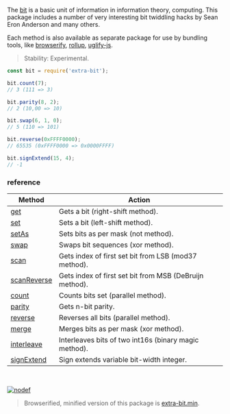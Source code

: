 The [bit] is a basic unit of information in information theory, computing.
This package includes a number of very interesting bit twiddling hacks by
Sean Eron Anderson and many others.

Each method is also available as separate package for use by bundling tools,
like [browserify], [rollup], [uglify-js].

> Stability: Experimental.

```javascript
const bit = require('extra-bit');

bit.count(7);
// 3 (111 => 3)

bit.parity(8, 2);
// 2 (10,00 => 10)

bit.swap(6, 1, 0);
// 5 (110 => 101)

bit.reverse(0xFFFF0000);
// 65535 (0xFFFF0000 => 0x0000FFFF)

bit.signExtend(15, 4);
// -1
```

### reference

| Method                | Action
|-----------------------|-------
| [get]                 | Gets a bit (right-shift method).
| [set]                 | Sets a bit (left-shift method).
| [setAs]               | Sets bits as per mask (not method).
| [swap]                | Swaps bit sequences (xor method).
| [scan]                | Gets index of first set bit from LSB (mod37 method).
| [scanReverse]         | Gets index of first set bit from MSB (DeBruijn method).
| [count]               | Counts bits set (parallel method).
| [parity]              | Gets n-bit parity.
| [reverse]             | Reverses all bits (parallel method).
| [merge]               | Merges bits as per mask (xor method).
| [interleave]          | Interleaves bits of two int16s (binary magic method).
| [signExtend]          | Sign extends variable bit-width integer.

<br>

[![nodef](https://merferry.glitch.me/card/extra-bit.svg)](https://nodef.github.io)

> Browserified, minified version of this package is [extra-bit.min].

[bit]: https://en.wikipedia.org/wiki/Bit
[browserify]: https://www.npmjs.com/package/browserify
[rollup]: https://www.npmjs.com/package/rollup
[uglify-js]: https://www.npmjs.com/package/uglify-js
[extra-bit.min]: https://www.npmjs.com/package/extra-bit.min
[get]: https://github.com/nodef/extra-bit/wiki/get
[set]: https://github.com/nodef/extra-bit/wiki/set
[setAs]: https://github.com/nodef/extra-bit/wiki/setAs
[swap]: https://github.com/nodef/extra-bit/wiki/swap
[scan]: https://github.com/nodef/extra-bit/wiki/scan
[scanReverse]: https://github.com/nodef/extra-bit/wiki/scanReverse
[count]: https://github.com/nodef/extra-bit/wiki/count
[parity]: https://github.com/nodef/extra-bit/wiki/parity
[reverse]: https://github.com/nodef/extra-bit/wiki/reverse
[merge]: https://github.com/nodef/extra-bit/wiki/merge
[interleave]: https://github.com/nodef/extra-bit/wiki/interleave
[signExtend]: https://github.com/nodef/extra-bit/wiki/signExtend
